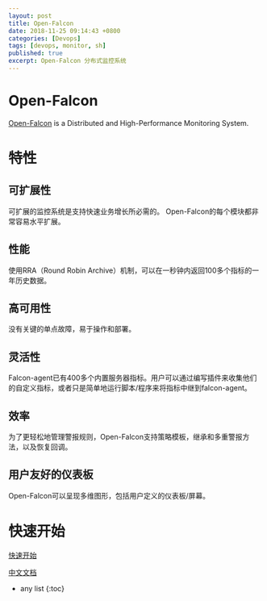 ```yaml
---
layout: post
title: Open-Falcon
date: 2018-11-25 09:14:43 +0800
categories: [Devops]
tags: [devops, monitor, sh]
published: true
excerpt: Open-Falcon 分布式监控系统
---
```


# Open-Falcon

[Open-Falcon](http://open-falcon.org/) is a Distributed and High-Performance Monitoring System.

# 特性

## 可扩展性

可扩展的监控系统是支持快速业务增长所必需的。 Open-Falcon的每个模块都非常容易水平扩展。

## 性能

使用RRA（Round Robin Archive）机制，可以在一秒钟内返回100多个指标的一年历史数据。

## 高可用性

没有关键的单点故障，易于操作和部署。

## 灵活性

Falcon-agent已有400多个内置服务器指标。用户可以通过编写插件来收集他们的自定义指标，或者只是简单地运行脚本/程序来将指标中继到falcon-agent。

## 效率

为了更轻松地管理警报规则，Open-Falcon支持策略模板，继承和多重警报方法，以及恢复回调。

## 用户友好的仪表板

Open-Falcon可以呈现多维图形，包括用户定义的仪表板/屏幕。


# 快速开始

[快速开始](https://github.com/open-falcon/falcon-plus/blob/master/README.md)

[中文文档](http://book.open-falcon.org/zh/intro/index.html)

* any list
{:toc}